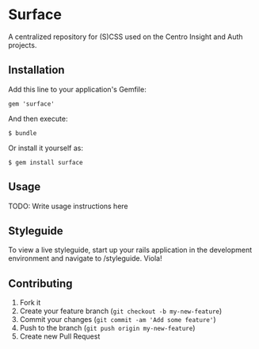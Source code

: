 # Surface

A centralized repository for (S)CSS used on the Centro Insight and Auth projects.

## Installation

Add this line to your application's Gemfile:

    gem 'surface'

And then execute:

    $ bundle

Or install it yourself as:

    $ gem install surface

## Usage

TODO: Write usage instructions here

## Styleguide

To view a live styleguide, start up your rails application in the development environment and navigate to /styleguide. Viola!

## Contributing

1. Fork it
2. Create your feature branch (`git checkout -b my-new-feature`)
3. Commit your changes (`git commit -am 'Add some feature'`)
4. Push to the branch (`git push origin my-new-feature`)
5. Create new Pull Request
